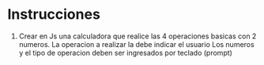 # Instrucciones

1. Crear en Js una calculadora que realice las 4 operaciones basicas con 2 numeros.
La operacion a realizar la debe indicar el usuario
Los numeros y el tipo de operacion deben ser ingresados por teclado (prompt)


